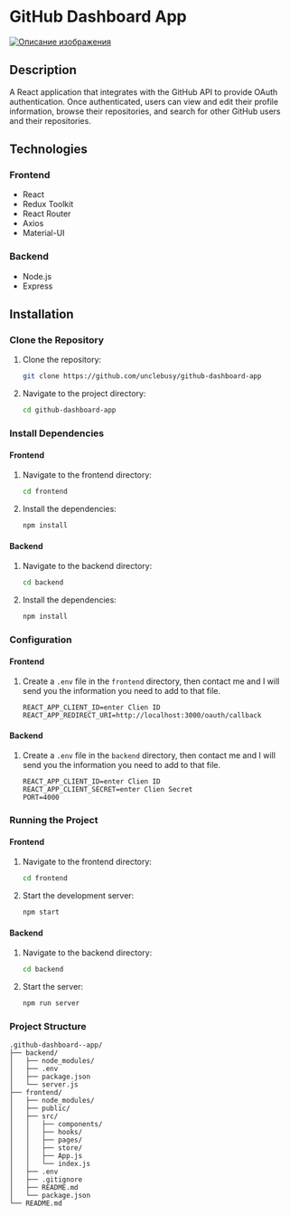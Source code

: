 # GitHub Dashboard App

[![Описание изображения](https://i.ibb.co/vzvZCqQ/Git-Hub-Dashboaed-App.jpg)](https://ibb.co/KyzFchL)

## Description

A React application that integrates with the GitHub API to provide OAuth authentication. Once authenticated, users can view and edit their profile information, browse their repositories, and search for other GitHub users and their repositories.

## Technologies

### Frontend

- React
- Redux Toolkit
- React Router
- Axios
- Material-UI

### Backend

- Node.js
- Express

## Installation

### Clone the Repository

1. Clone the repository:
    ```bash
    git clone https://github.com/unclebusy/github-dashboard-app
    ```
2. Navigate to the project directory:
    ```bash
    cd github-dashboard-app
    ```

### Install Dependencies

#### Frontend

1. Navigate to the frontend directory:
    ```bash
    cd frontend
    ```
2. Install the dependencies:
    ```bash
    npm install
    ```

#### Backend

1. Navigate to the backend directory:
    ```bash
    cd backend
    ```
2. Install the dependencies:
    ```bash
    npm install
    ```

### Configuration

#### Frontend

1. Create a `.env` file in the `frontend` directory, then contact me and I will send you the information you need to add to that file.
    ```plaintext
    REACT_APP_CLIENT_ID=enter Clien ID 
    REACT_APP_REDIRECT_URI=http://localhost:3000/oauth/callback
    ```

#### Backend

1. Create a `.env` file in the `backend` directory, then contact me and I will send you the information you need to add to that file.
    ```plaintext
    REACT_APP_CLIENT_ID=enter Clien ID 
    REACT_APP_CLIENT_SECRET=enter Clien Secret
    PORT=4000
    ```

### Running the Project

#### Frontend

1. Navigate to the frontend directory:
    ```bash
    cd frontend
    ```
2. Start the development server:
    ```bash
    npm start
    ```

#### Backend

1. Navigate to the backend directory:
    ```bash
    cd backend
    ```
2. Start the server:
    ```bash
    npm run server
    ```

### Project Structure

```plaintext
.github-dashboard--app/
├── backend/
│   ├── node_modules/
│   ├── .env
│   ├── package.json
│   └── server.js
├── frontend/
│   ├── node_modules/
│   ├── public/
│   ├── src/
│   │   ├── components/
│   │   ├── hooks/
│   │   ├── pages/
│   │   ├── store/
│   │   ├── App.js
│   │   └── index.js
│   ├── .env
│   ├── .gitignore
│   ├── README.md
│   └── package.json
└── README.md
